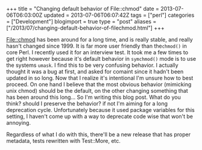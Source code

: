 +++
title = "Changing default behavior of File::chmod"
date = 2013-07-06T06:03:00Z
updated = 2013-07-06T06:07:42Z
tags = ["perl"]
categories = ["Development"]
blogimport = true 
type = "post"
aliases = ["/2013/07/changing-default-behavior-of-filechmod.html"]
+++

[File::chmod][fc] has been around for a long time, and is really stable, and really hasn't changed since 1999. It is far
more user friendly than the`chmod()` in core Perl. I recently used it for an interview test. It took
me a few times to get right however because it's default behavior in `symchmod()` mode is to use the systems `umask`. I
find this to be very confusing behavior. I actually thought it was a bug at first, and asked for comaint since it
hadn't been updated in so long. Now that I realize it's intentional I'm unsure how to best proceed. On one hand I
believe that the most obvious behavior (mimicking unix chmod) should be the default, on the other changing something
that has been around this long... So I'm writing this blog post. What do you think? should I preserve the behavior?
if not I'm aiming for a long deprecation cycle. Unfortunately because it used package variables for this setting,
I haven't come up with a way to deprecate code wise that won't be annoying.

Regardless of what I do with this, there'll be a new release that has proper metadata, tests rewritten with Test::More,
etc.

[fc]: https://metacpan.org/module/File::chmod
